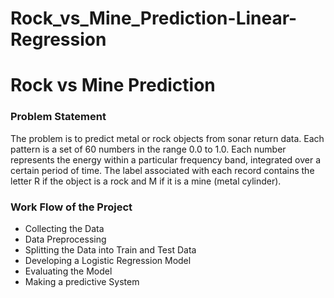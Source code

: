 # Rock_vs_Mine_Prediction-Linear-Regression
# **Rock vs Mine Prediction**
### **Problem Statement**
The problem is to predict metal or rock objects from sonar return data. Each pattern is a set of 60 numbers in the range 0.0 to 1.0. Each number represents the energy within a particular frequency band, integrated over a certain period of time. The label associated with each record contains the letter R if the object is a rock and M if it is a mine (metal cylinder).

### **Work Flow of the Project**
- Collecting the Data
- Data Preprocessing
- Splitting the Data into Train and Test Data
- Developing a Logistic Regression Model
- Evaluating the Model
- Making a predictive System
